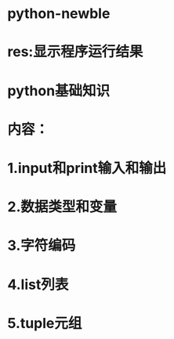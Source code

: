 # python-newble

# res:显示程序运行结果

# python基础知识
# 内容：
# 1.input和print输入和输出
# 2.数据类型和变量
# 3.字符编码
# 4.list列表
# 5.tuple元组
